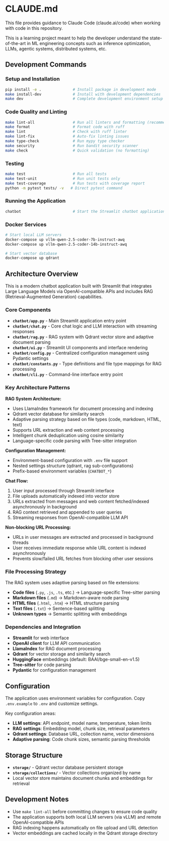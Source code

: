 # CLAUDE.md

This file provides guidance to Claude Code (claude.ai/code) when working with code in this repository.

This is a learning project meant to help the developer understand the state-of-the-art in ML engineering concepts such as inference optimization, LLMs, agentic systems, distributed systems, etc.

## Development Commands

### Setup and Installation
```bash
pip install -e .              # Install package in development mode
make install-dev              # Install with development dependencies
make dev                      # Complete development environment setup
```

### Code Quality and Linting
```bash
make lint-all                 # Run all linters and formatting (recommended)
make format                   # Format code with ruff
make lint                     # Check with ruff linter
make lint-fix                 # Auto-fix linting issues
make type-check               # Run mypy type checker
make security                 # Run bandit security scanner
make check                    # Quick validation (no formatting)
```

### Testing
```bash
make test                     # Run all tests
make test-unit                # Run unit tests only
make test-coverage            # Run tests with coverage report
python -m pytest tests/ -v   # Direct pytest command
```

### Running the Application
```bash
chatbot                       # Start the Streamlit chatbot application
```

### Docker Services
```bash
# Start local LLM servers
docker-compose up vllm-qwen-2.5-coder-7b-instruct-awq
docker-compose up vllm-qwen-2.5-coder-14b-instruct-awq

# Start vector database
docker-compose up qdrant
```

## Architecture Overview

This is a modern chatbot application built with Streamlit that integrates Large Language Models via OpenAI-compatible APIs and includes RAG (Retrieval-Augmented Generation) capabilities.

### Core Components

- **`chatbot/app.py`** - Main Streamlit application entry point
- **`chatbot/chat.py`** - Core chat logic and LLM interaction with streaming responses
- **`chatbot/rag.py`** - RAG system with Qdrant vector store and adaptive document parsing
- **`chatbot/ui.py`** - Streamlit UI components and interface rendering
- **`chatbot/config.py`** - Centralized configuration management using Pydantic settings
- **`chatbot/constants.py`** - Type definitions and file type mappings for RAG processing
- **`chatbot/cli.py`** - Command-line interface entry point

### Key Architecture Patterns

**RAG System Architecture:**
- Uses LlamaIndex framework for document processing and indexing
- Qdrant vector database for similarity search
- Adaptive parsing strategy based on file types (code, markdown, HTML, text)
- Supports URL extraction and web content processing
- Intelligent chunk deduplication using cosine similarity
- Language-specific code parsing with Tree-sitter integration

**Configuration Management:**
- Environment-based configuration with `.env` file support
- Nested settings structure (qdrant, rag sub-configurations)
- Prefix-based environment variables (`CHATBOT_*`)

**Chat Flow:**
1. User input processed through Streamlit interface
2. File uploads automatically indexed into vector store
3. URLs extracted from messages and web content fetched/indexed asynchronously in background
4. RAG context retrieved and appended to user queries
5. Streaming responses from OpenAI-compatible LLM API

**Non-blocking URL Processing:**
- URLs in user messages are extracted and processed in background threads
- User receives immediate response while URL content is indexed asynchronously
- Prevents slow/failed URL fetches from blocking other user sessions

### File Processing Strategy

The RAG system uses adaptive parsing based on file extensions:
- **Code files** (`.py`, `.js`, `.ts`, etc.) → Language-specific Tree-sitter parsing
- **Markdown files** (`.md`) → Markdown-aware node parsing
- **HTML files** (`.html`, `.htm`) → HTML structure parsing
- **Text files** (`.txt`) → Sentence-based splitting
- **Unknown types** → Semantic splitting with embeddings

### Dependencies and Integration

- **Streamlit** for web interface
- **OpenAI client** for LLM API communication
- **LlamaIndex** for RAG document processing
- **Qdrant** for vector storage and similarity search
- **HuggingFace** embeddings (default: BAAI/bge-small-en-v1.5)
- **Tree-sitter** for code parsing
- **Pydantic** for configuration management

## Configuration

The application uses environment variables for configuration. Copy `.env.example` to `.env` and customize settings.

Key configuration areas:
- **LLM settings**: API endpoint, model name, temperature, token limits
- **RAG settings**: Embedding model, chunk size, retrieval parameters
- **Qdrant settings**: Database URL, collection name, vector dimensions
- **Adaptive parsing**: Code chunk sizes, semantic parsing thresholds

## Storage Structure

- **`storage/`** - Qdrant vector database persistent storage
- **`storage/collections/`** - Vector collections organized by name
- Local vector store maintains document chunks and embeddings for retrieval

## Development Notes

- Use `make lint-all` before committing changes to ensure code quality
- The application supports both local LLM servers (via vLLM) and remote OpenAI-compatible APIs
- RAG indexing happens automatically on file upload and URL detection
- Vector embeddings are cached locally in the Qdrant storage directory